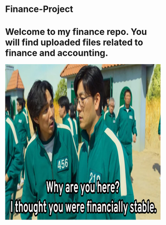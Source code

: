 # Finance-Project
<h1>Welcome to my finance repo. You will find uploaded files related to finance and accounting.</h1>
<img src="asset/financeMeme.jpg" height=500 width=500>
